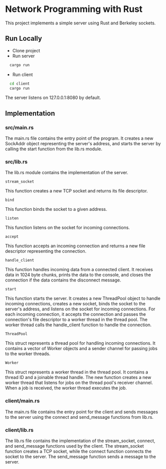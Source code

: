 # Network Programming with Rust
This project implements a simple server using Rust and Berkeley sockets.

## Run Locally
- Clone project
- Run server
```bash
  cargo run
```
- Run client
```bash
  cd client
  cargo run
```
The server listens on 127.0.0.1:8080 by default.


## Implementation
### src/main.rs
The main.rs file contains the entry point of the program. It creates a new SockAddr object representing the server's address, and starts the server by calling the start function from the lib.rs module.

### src/lib.rs
The lib.rs module contains the implementation of the server.

`stream_socket`

This function creates a new TCP socket and returns its file descriptor.

`bind`

This function binds the socket to a given address.

`listen`

This function listens on the socket for incoming connections.

`accept`

This function accepts an incoming connection and returns a new file descriptor representing the connection.

`handle_client`

This function handles incoming data from a connected client. It receives data in 1024 byte chunks, prints the data to the console, and closes the connection if the data contains the disconnect message.

`start`

This function starts the server. It creates a new ThreadPool object to handle incoming connections, creates a new socket, binds the socket to the server's address, and listens on the socket for incoming connections. For each incoming connection, it accepts the connection and passes the connection's file descriptor to a worker thread in the thread pool. The worker thread calls the handle_client function to handle the connection.

`ThreadPool`

This struct represents a thread pool for handling incoming connections. It contains a vector of Worker objects and a sender channel for passing jobs to the worker threads.

`Worker`

This struct represents a worker thread in the thread pool. It contains a thread ID and a joinable thread handle. The new function creates a new worker thread that listens for jobs on the thread pool's receiver channel. When a job is received, the worker thread executes the job.

### client/main.rs
The main.rs file contains the entry point for the client and sends messages to the server using the connect and send_message functions from lib.rs.

### client/lib.rs
The lib.rs file contains the implementation of the stream_socket, connect, and send_message functions used by the client. The stream_socket function creates a TCP socket, while the connect function connects the socket to the server. The send_message function sends a message to the server.